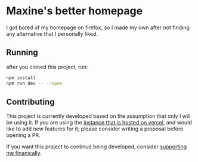 # Maxine's better homepage

I got bored of my homepage on firefox, so I made my own after not finding any alternative that I personally liked.

## Running
after you cloned this project, run:
```bash
npm install
npm run dev -- --open
```

## Contributing

This project is currently developed based on the assumption that only I will be using it. If you are using the [instance that is hosted on vercel](https://maxine-homepage.vercel.app/), and would like to add new features for it; please consider writing a proposal before opening a PR.

If you want this project to continue being developed, consider [supporting me finanically](www.maxisjoe.xyz/maxfund). 
